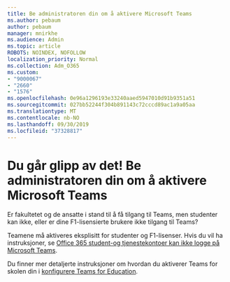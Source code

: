 ```yaml
---
title: Be administratoren din om å aktivere Microsoft Teams
ms.author: pebaum
author: pebaum
manager: mnirkhe
ms.audience: Admin
ms.topic: article
ROBOTS: NOINDEX, NOFOLLOW
localization_priority: Normal
ms.collection: Adm_O365
ms.custom:
- "9000067"
- "2660"
- "1576"
ms.openlocfilehash: 0e96a1296193e33240aaed5947010d91b9351a51
ms.sourcegitcommit: 027bb52244f304b891143c72cccd89ac1a9a05aa
ms.translationtype: MT
ms.contentlocale: nb-NO
ms.lasthandoff: 09/30/2019
ms.locfileid: "37328817"
---
```

# <a name="youre-missing-out-ask-your-admin-to-enable-microsoft-teams"></a>Du går glipp av det! Be administratoren din om å aktivere Microsoft Teams

Er fakultetet og de ansatte i stand til å få tilgang til Teams, men studenter kan ikke, eller er dine F1-lisensierte brukere ikke tilgang til Teams?

Teamene må aktiveres eksplisitt for studenter og F1-lisenser. Hvis du vil ha instruksjoner, se [Office 365 student-og tjenestekontoer kan ikke logge på Microsoft Teams](https://docs.microsoft.com/microsoftteams/troubleshoot/teams-sign-in/office-365-accounts-cannot-sign-in). 

Du finner mer detaljerte instruksjoner om hvordan du aktiverer Teams for skolen din i [konfigurere Teams for Education](https://docs.microsoft.com/microsoft-365/education/deploy/set-up-teams-for-education). 